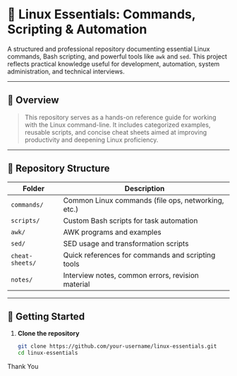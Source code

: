 # 🐧 Linux Essentials: Commands, Scripting & Automation

A structured and professional repository documenting essential Linux commands, Bash scripting, and powerful tools like `awk` and `sed`. This project reflects practical knowledge useful for development, automation, system administration, and technical interviews.

---

## 📌 Overview

> This repository serves as a hands-on reference guide for working with the Linux command-line. It includes categorized examples, reusable scripts, and concise cheat sheets aimed at improving productivity and deepening Linux proficiency.

---

## 📁 Repository Structure

| Folder           | Description                                          |
|------------------|------------------------------------------------------|
| `commands/`       | Common Linux commands (file ops, networking, etc.)  |
| `scripts/`        | Custom Bash scripts for task automation             |
| `awk/`            | AWK programs and examples                           |
| `sed/`            | SED usage and transformation scripts                |
| `cheat-sheets/`   | Quick references for commands and scripting tools   |
| `notes/`          | Interview notes, common errors, revision material   |

---

## 🚀 Getting Started

1. **Clone the repository**
   ```bash
   git clone https://github.com/your-username/linux-essentials.git
   cd linux-essentials


Thank You